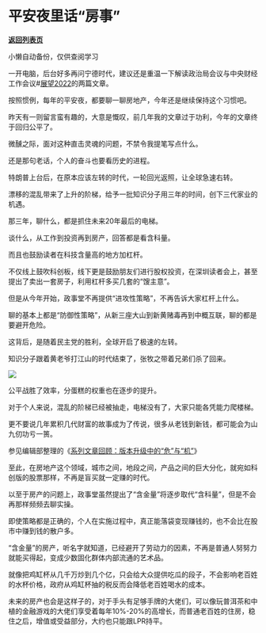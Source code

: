 # 平安夜里话“房事”

[**返回列表页**](/gzh/政事堂2019)

小懒自动备份，仅供查阅学习

一开电脑，后台好多再问宁德时代，建议还是重温一下解读政治局会议与中央财经工作会议#[展望2022](https://mp.weixin.qq.com/mp/appmsgalbum?__biz=MzAwMzU1ODAwOQ==&action=getalbum&album_id=2173719134763614208#wechat_redirect)的两篇文章。  

  

按照惯例，每年的平安夜，都要聊一聊房地产，今年还是继续保持这个习惯吧。  

  

昨天有一则留言蛮有趣的，大意是慨叹，前几年我的文章过于功利，今年的文章终于回归公平了。  

  

微醺之际，面对这种直击灵魂的问题，不禁令我提笔写点什么。

  

还是那句老话，个人的奋斗也要看历史的进程。

  

特朗普上台后，在原本应该左转的时代，一轮回光返照，让全球急速右转。

  

漂移的混乱带来了上升的阶梯，给予一批知识分子用三年的时间，创下三代家业的机遇。

  

那三年，聊什么，都是抓住未来20年最后的电梯。  

  

谈什么，从工作到投资再到房产，回答都是看含科量。  

  

而且也鼓励读者在科技含量高的地方加杠杆。  

  

不仅线上鼓吹科创板，线下更是鼓励朋友们进行股权投资，在深圳读者会上，甚至提出了卖出一套房子，利用杠杆多买几套的“馊主意”。

  

但是从今年开始，政事堂不再提供“进攻性策略”，不再告诉大家杠杆上什么。

  

聊的基本上都是“防御性策略”，从新三座大山到新黄赌毒再到中概互联，聊的都是要避开危险。  

  

这背后，是随着民主党的胜利，全球开启了极速的左转。  

  

知识分子跟着黄老爷打江山的时代结束了，张牧之带着兄弟们杀了回来。  

  

![](https://mmbiz.qpic.cn/mmbiz_jpg/rxhS23yu8cOI2fIyl8x4zptAlbUCspICKszRUzUWUw7YIEPQGqLXYfvMsQdTQORUic22Ojd9AC16p7woRETzSmw/640?wx_fmt=jpeg)

  

公平战胜了效率，分蛋糕的权重也在逐步的提升。

  

对于个人来说，混乱的阶梯已经被抽走，电梯没有了，大家只能各凭能力爬楼梯。

  

更不要说几年累积几代财富的故事成为了传说，很多从老钱到新钱，都可能会为山九仞功亏一篑。

  

参见编辑部整理的《[系列文章回顾：版本升级中的“危”与“机”](http://mp.weixin.qq.com/s?__biz=MzU1ODg3NzkzMg==&mid=2247487403&idx=1&sn=44020497c65173a66ab7edddd0b99ade&chksm=fc1e9228cb691b3e07452729e0fea647e895f4b26c59ef097275400e04517f925dea01de4af5&scene=21#wechat_redirect)》

  

至此，在房地产这个领域，城市之间，地段之间，产品之间的巨大分化，就宛如科创版的股票那样，不再是盲买就一定赚的时代。

  

以至于房产的问题上，政事堂虽然提出了“含金量”将逐步取代“含科量”，但是不会再那样频频去聊实操。

  

即使策略都是正确的，个人在实施过程中，真正能落袋变现赚钱的，也不会比在股市中赚到钱的散户多。

  

“含金量”的房产，听名字就知道，已经避开了劳动力的因素，不再是普通人努努力就能买得起，变成少数固化群体内部流通的艺术品。  

  

就像把鸡缸杯从几千万炒到几个亿，只会给大众提供吃瓜的段子，不会影响老百姓的水杯价格，政府从鸡缸杯抽的税反而会降低老百姓喝水的成本。  

  

未来的房产也会是这样子的，对于手头有足够手牌的大佬们，可以像玩普洱茶和中植的金融游戏的大佬们享受着每年10%-20%的高增长，而普通老百姓的住房，稳住之后，增值或受益部分，大约也只能跟LPR持平。  

  

